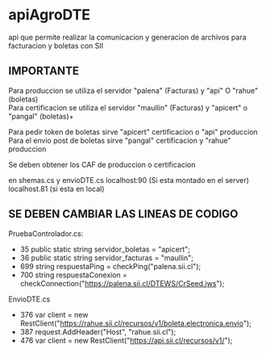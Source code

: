 # apiAgroDTE
api que permite realizar la comunicacion y generacion de archivos para facturacion y boletas con SII


## IMPORTANTE
Para produccion se utiliza el servidor "palena" (Facturas) y "api" O "rahue" (boletas)  
Para certificacion se utiliza el servidor "maullin" (Facturas) y "apicert" o "pangal" (boletas)+

Para pedir token de boletas sirve "apicert" certificacion o "api" produccion
Para el envio post de boletas sirve "pangal" certificacion y "rahue" produccion

Se deben obtener los CAF de produccion o certificacion

en shemas.cs y envioDTE.cs localhost:90 (Si esta montado en el server) localhost.81 (si esta en local)


## SE DEBEN CAMBIAR LAS LINEAS DE CODIGO
PruebaControlador.cs:  
* 35 public static string servidor_boletas = "apicert";  
* 36 public static string servidor_facturas = "maullin";  
* 699 string respuestaPing = checkPing("palena.sii.cl");  
* 700 string respuestaConexion = checkConnection("https://palena.sii.cl/DTEWS/CrSeed.jws");

EnvioDTE.cs
* 376 var client = new RestClient("https://rahue.sii.cl/recursos/v1/boleta.electronica.envio");
* 387 request.AddHeader("Host", "rahue.sii.cl"); 
* 476 var client = new RestClient("https://api.sii.cl/recursos/v1/");



